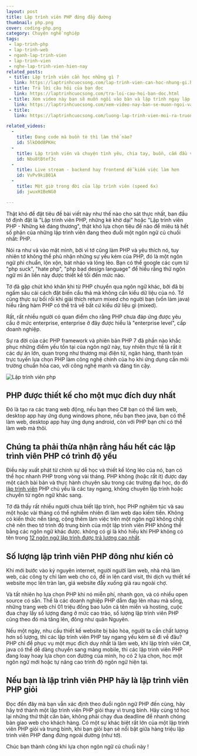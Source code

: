 ```yaml
---
layout: post
title: Lập trình viên PHP đứng đầy đường
thumbnail: php.png
cover: coding-php.png
category: Chuyện nghề nghiệp
tags:
 - lap-trinh-php
 - lap-trinh-web
 - nganh-lap-trinh-vien
 - lap-trinh-vien
 - nghe-lap-trinh-vien-hien-nay
related_posts:
 - title: Lập trình viên cần học những gì ?
   link: https://laptrinhcuocsong.com/lap-trinh-vien-can-hoc-nhung-gi.html
 - title: Trả lời câu hỏi của bạn đọc
   link: https://laptrinhcuocsong.com/tra-loi-cau-hoi-ban-doc.html
 - title: Xem video này bạn sẽ muốn ngồi vào bàn và lập trình ngay lập tức
   link: https://laptrinhcuocsong.com/xem-video-nay-ban-se-muon-ngoi-vao-va-lap-trinh-ngay-lap-tuc.html
 - title:
   link: https://laptrinhcuocsong.com/luong-lap-trinh-vien-moi-ra-truong.html

related_videos:
  -
    title: Đang code mà buồn tè thì làm thế nào?
    id: 5lkDOd8PKHc
  -
    title: Lập trình viên và chuyện tình yêu, chia tay, buồn, cắm đầu vào code
    id: Nbu8tBtef3c
  -
    title: Live stream - backend hay frontend dễ kiếm việc làm hơn
    id: VvPv9kiB01A
  - 
    title: Một giờ trong đời của lập trình viên (speed 6x)
    id: jwuxH1BeNG0

---
```

Thật khó để đặt tiêu đề bài viết này như thế nào cho sát thực nhất, ban đầu tớ định đặt là "Lập trình viên PHP, những kẻ khờ dại" hoặc "Lập trình viên PHP - Những kẻ đáng thương", thật khó lựa chọn tiêu đề nào để miêu tả hết số phận của những lập trình viên đang theo đuổi một ngôn ngữ củ chuối nhất: PHP.

Nói ra như vả vào mặt mình, bởi vì tớ cũng làm PHP và yêu thích nó, tuy nhiên tớ không thể phủ nhận những sự yếu kém của PHP, đó là một ngôn ngữ phi chuẩn, lộn xộn, bát nháo và lỏng lẻo. Bạn có thể google các cụm từ "php suck", "hate php", "php bad design language" để hiểu rằng thứ ngôn ngữ mì ăn liền này được thiết kế tồi đến mức nào.

Tớ đã gặp chút khó khăn khi từ PHP chuyển qua ngôn ngữ khác, bởi đã bị ngấm sâu cái cách đặt biến cẩu thả mà không cần kiểu dữ liệu của nó. Tớ cũng thực sự bối rối khi giải thích return mixed cho người bạn (vốn làm java) hiểu rằng hàm PHP có thể trả về bất cứ kiểu dữ liệu gì (mixed).

Rất, rất nhiều người có quan điểm cho rằng PHP chưa đáp ứng được yêu cầu ở mức enterprise, enterprise ở đây được hiểu là "enterprise level", cấp doanh nghiệp.

Sự ra đời của các PHP framework và phiên bản PHP 7 đã phần nào khắc phục những điểm yếu tồn tại của ngôn ngữ này, tuy nhiên thực tế là rất ít các dự án lớn, quan trọng như thương mại điện tử, ngân hàng, thanh toán trực tuyến lựa chọn PHP làm công nghệ chính của họ khi ứng dụng cần môi trường chuẩn hóa cao, với công nghệ mạnh và đáng tin cậy.

![Lập trình viên php](images/coding-php.png)

## PHP được thiết kế cho một mục đích duy nhất

Đó là tạo ra các trang web động, nếu bạn theo C# bạn có thể làm web, desktop app hay ứng dụng windows phone, nếu bạn theo java, bạn có thể làm web, desktop app hay ứng dụng android, còn với PHP bạn chỉ có thể làm web mà thôi.

## Chúng ta phải thừa nhận rằng hầu hết các lập trình viên PHP có trình độ yếu

Điều này xuất phát từ chính sự dễ học và thiết kế lỏng lẻo của nó, bạn có thể học nhanh PHP trong vòng vài tháng. PHP không (hoặc rất ít) được dạy một cách bài bản và thực hành chuyên sâu trong các trường đại học, do đó [lập trình viên](https://laptrinhcuocsong.com/tags/lap-trinh-vien) PHP chủ yếu là các tay ngang, không chuyên lập trình hoặc chuyển từ ngôn ngữ khác sang.

Tớ đã thấy rất nhiều người chưa biết lập trình, học PHP nghiêm túc và sau một hoặc vài tháng có thể nghiễm nhiên đi làm web dạo kiếm tiền. Không có kiến thức nền tảng, cộng thêm làm việc trên một ngôn ngữ không chặt chẽ nên theo tớ trình độ trung bình của một lập trình viên PHP không thể bằng các ngôn ngữ khác được. không có gì là khó hiểu khi PHP không có tên trong [12 ngôn ngữ lập trình được trả lương cao nhất](http://www.doanhnhansaigon.vn/tieu-diem/12-ngon-ngu-lap-trinh-duoc-tra-luong-cao-nhat/1085130/).

## Số lượng lập trình viên PHP đông như kiến cỏ

Khi mới bước vào kỷ nguyên internet, người người làm web, nhà nhà làm web, các công ty chỉ làm web cho có, để in lên card visit, thì dịch vụ thiết kế website mọc lên tràn lan, giá website đẩy xuống giá rau ngoài chợ.

Và tất nhiên họ lựa chọn PHP khi nó miễn phí, nhanh gọn, và có nhiều open source có sẵn. Thế là các doanh nghiệp PHP dẫm đạp lên nhau mà sống, những trang web chỉ 01 triệu đồng bao luôn cả tên miền và hosting, cuộc đua chạy lấy số lượng đang ở mức cao trào, số lượng lập trình viên PHP cũng theo đó mà tăng lên, đông như quân Nguyên.

Nếu một ngày, nhu cầu thiết kế website bị bão hòa, người ta cần chất lượng hơn số lượng, thì các lập trình viên PHP tay ngang yếu kém sẽ đi về đâu? PHP chỉ để phục vụ một mục đích duy nhất là làm web, khi lập trình viên C#, java có thể dễ dàng chuyển sang mảng mobile, thì các lập trình viên PHP đang loay hoay lựa chọn con đường của mình, họ có 2 lựa chọn, học một ngôn ngữ mới hoặc tự nâng cao trình độ ngôn ngữ hiện tại.

## Nếu bạn là lập trình viên PHP hãy là lập trình viên PHP giỏi

Đọc đến đây mà bạn vẫn xác định theo đuổi ngôn ngữ PHP đến cùng, hãy hãy trở thành một lập trình viên PHP giỏi thay vì trung bình. Hãy cùng tớ học lại những thứ thật căn bản, không phải chạy đua deadline để nhanh chóng bàn giao web cho khách hàng. Có một sự khác biệt rất lớn của một lập trình viên PHP giỏi và trung bình, khi bạn giỏi bạn sẽ nổi bật giữa hàng triệu lập trình viên PHP đang đứng ngoài đường (như tớ).

Chúc bạn thành công khi lựa chọn ngôn ngữ củ chuối này !
